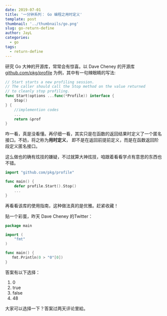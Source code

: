 ```yaml
---
date: 2019-07-01
title: '一分钟系列： Go 编程之用时定义'
template: post
thumbnail: '../thumbnails/go.png'
slug: go-return-define
author: JayL
categories:
  - go
tags:
  - return-define
---
```


研究 Go 大神的开源库，常常会有惊喜。以 Dave Cheney 的开源库[github.com/pkg/profile](https://github.com/pkg/profile) 为例，其中有一句辣眼睛的写法:

````go
// Start starts a new profiling session.
// The caller should call the Stop method on the value returned
// to cleanly stop profiling.
func Start(options ...func(*Profile)) interface {
	Stop()
} {
    //implemention codes
    ...
    return &prof 
}
````

咋一看，真是没看懂。再仔细一看，其实只是在函数的返回结果时定义了一个匿名接口。不妨，将之称为**用时定义**， 即不是在返回前提前定义，而是在函数返回阶段定义匿名接口。

这么做也的确有炫技的嫌疑，不过就算大神炫技，咱跟着看看学点有意思的东西也不错。

````go
import "github.com/pkg/profile"

func main() {
    defer profile.Start().Stop()
    ...
}
````

再看看该库的使用指南，这种做法真的是优雅。赶紧收藏！

贴一个彩蛋，昨天 Dave Cheney 的Twitter：

````go
package main

import (
    "fmt"
)

func main() {
   fmt.Println(0 > "0"[0])
}
````

答案有以下选择：

1. 0
2. true
3. false
4. 48

大家可以选择一下？答案过两天评论里給。
